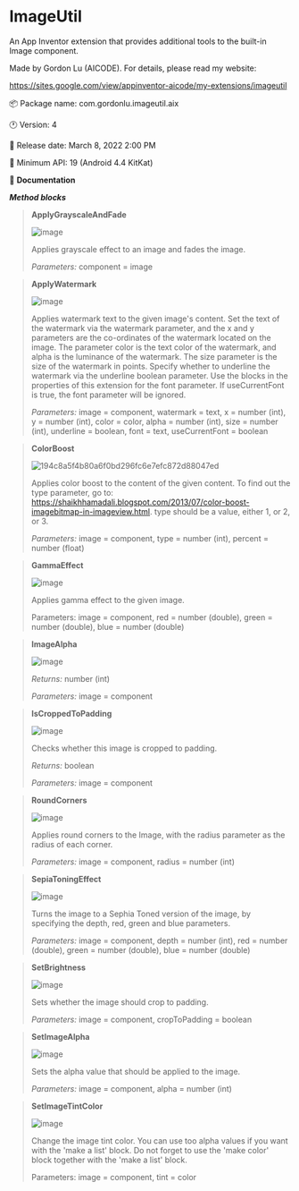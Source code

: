 # ImageUtil
An App Inventor extension that provides additional tools to the built-in Image component.

Made by Gordon Lu (AICODE). For details, please read my website:

https://sites.google.com/view/appinventor-aicode/my-extensions/imageutil

:package: Package name: com.gordonlu.imageutil.aix

:clock1: Version: 4

:date: Release date:  March 8, 2022 2:00 PM

:lollipop: Minimum API: 19 (Android 4.4 KitKat)

:open_book: **Documentation**

***Method blocks***

>
> **ApplyGrayscaleAndFade**
>
> ![image](https://user-images.githubusercontent.com/88015331/157586680-a5446a62-2c98-4f6d-a4d1-32bf412ecf32.png)
>
> Applies grayscale effect to an image and fades the image.
>
>*Parameters:* component = image

>
> **ApplyWatermark**
>
>![image](https://user-images.githubusercontent.com/88015331/157586833-351a96c6-0ff4-45bd-8914-bbd35c2eeb6e.png)
>
>Applies watermark text to the given image's content. Set the text of the watermark via the watermark parameter, and the x and y parameters are the co-ordinates of the watermark located on the image. The parameter color is the text color of the watermark, and alpha is the luminance of the watermark. The size parameter is the size of the watermark in points. Specify whether to underline the watermark via the underline boolean parameter. Use the blocks in the properties of this extension for the font parameter. If useCurrentFont is true, the font parameter will be ignored.
>
>*Parameters:* image = component, watermark = text, x = number (int), y = number (int), color = color, alpha = number (int), size = number (int), underline = boolean, font = text, useCurrentFont = boolean

>**ColorBoost**
>
>![194c8a5f4b80a6f0bd296fc6e7efc872d88047ed](https://user-images.githubusercontent.com/88015331/157586942-825c908c-9c26-4902-816e-166b8ce895b3.png)
>
>Applies color boost to the content of the given content. To find out the type parameter, go to: https://shaikhhamadali.blogspot.com/2013/07/color-boost-imagebitmap-in-imageview.html. type should be a value, either 1, or 2, or 3.
>
>*Parameters:* image = component, type = number (int), percent = number (float)

>**GammaEffect**
>
>![image](https://user-images.githubusercontent.com/88015331/157587094-f5f2af64-cab6-4591-bdae-d1a43997e553.png)
>
>Applies gamma effect to the given image.
>
>Parameters: image = component, red = number (double), green = number (double), blue = number (double)

>**ImageAlpha**
>
>![image](https://user-images.githubusercontent.com/88015331/157587228-7ef7994f-74be-400e-b375-50d46a997865.png)
>
>*Returns:* number (int)
>
>*Parameters:* image = component

>**IsCroppedToPadding**
>
>![image](https://user-images.githubusercontent.com/88015331/157587396-0230a3d3-2a5a-4906-8ef4-ac83f49c77f7.png)
>
>Checks whether this image is cropped to padding.
>
>*Returns:* boolean
>
>*Parameters:* image = component

>**RoundCorners**
>
>![image](https://user-images.githubusercontent.com/88015331/157588122-5f4ba444-fc4e-48c2-ab30-f101878ae8b4.png)
>
>Applies round corners to the Image, with the radius parameter as the radius of each corner.
>
>*Parameters:* image = component, radius = number (int)

>**SepiaToningEffect**
>
>![image](https://user-images.githubusercontent.com/88015331/157588443-dc17d770-ac08-4d90-88f7-a527adde10a0.png)
>
>Turns the image to a Sephia Toned version of the image, by specifying the depth, red, green and blue parameters.
>
>*Parameters:* image = component, depth = number (int), red = number (double), green = number (double), blue = number (double)

>**SetBrightness**
>
>![image](https://user-images.githubusercontent.com/88015331/157588582-b625d470-10dd-4b37-9197-cebc2686582b.png)
>
>Sets whether the image should crop to padding.
>
>*Parameters:* image = component, cropToPadding = boolean

>**SetImageAlpha**
>
>![image](https://user-images.githubusercontent.com/88015331/157588641-405a2329-ba87-4a74-8b64-de345c3dc78a.png)
>
>Sets the alpha value that should be applied to the image.
>
>*Parameters:* image = component, alpha = number (int)

>**SetImageTintColor**
>
>![image](https://user-images.githubusercontent.com/88015331/157588739-b7868b73-e03c-4dbd-9175-78b5a71b9de9.png)
>
>Change the image tint color. You can use too alpha values if you want with the 'make a list' block. Do not forget to use the 'make color' block together with the 'make a list' block.
>
>Parameters: image = component, tint = color
